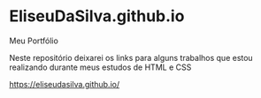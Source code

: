 # EliseuDaSilva.github.io

Meu Portfólio

Neste repositório deixarei os links para alguns trabalhos que estou realizando durante meus estudos de HTML e CSS

https://eliseudasilva.github.io/


